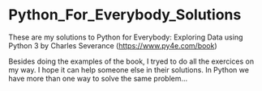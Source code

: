 # Python_For_Everybody_Solutions
These are my solutions to Python for Everybody: Exploring Data using Python 3 by Charles Severance (https://www.py4e.com/book)

Besides doing the examples of the book, I tryed to do all the exercices on my way.
I hope it can help someone else in their solutions. In Python we have more than one way to solve the same problem...
